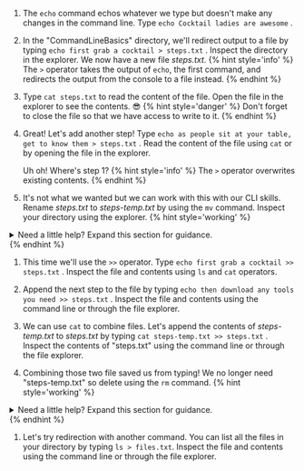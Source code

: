 1. The `echo` command echos whatever we type but doesn't make any changes in the command line. Type `echo Cocktail ladies are awesome` <i class="fa fa-share fa-rotate-180"></i>.

1. In the "CommandLineBasics" directory, we'll redirect output to a file by typing `echo first grab a cocktail > steps.txt` <i class="fa fa-share fa-rotate-180"></i>. Inspect the directory in the explorer. We now have a new file _steps.txt_.
      {% hint style='info' %}
The `>` operator takes the output of `echo`, the first command, and redirects the output from the console to a file instead.
      {% endhint %}

1. Type `cat steps.txt` <i class="fa fa-share fa-rotate-180"></i> to read the content of the file. Open the file in the explorer to see the contents. 😎
      {% hint style='danger' %}
Don't forget to close the file so that we have access to write to it.
      {% endhint %}

1. Great! Let's add another step! Type `echo as people sit at your table, get to know them > steps.txt` <i class="fa fa-share fa-rotate-180"></i>. Read the content of the file using `cat` or by opening the file in the explorer. 

   Uh oh! Where's step 1?
      {% hint style='info' %}
The `>` operator overwrites existing contents.
      {% endhint %}

1. It's not what we wanted but we can work with this with our CLI skills. Rename _steps.txt_ to _steps-temp.txt_ by using the `mv` command. Inspect your directory using the explorer. 
   {% hint style='working' %}
<details>
<summary>
Need a little help? Expand this section for guidance. 
</summary>
Type <code>mv steps.txt steps-temp.txt</code> <i class="fa fa-share fa-rotate-180"></i>.
</details>
   {% endhint %}

1. This time we'll use the `>>` operator. Type `echo first grab a cocktail >> steps.txt` <i class="fa fa-share fa-rotate-180"></i>. Inspect the file and contents using `ls` and `cat` operators.

1. Append the next step to the file by typing `echo then download any tools you need >> steps.txt` <i class="fa fa-share fa-rotate-180"></i>. Inspect the file and contents using the command line or through the file explorer.

1. We can use `cat` to combine files. Let's append the contents of _steps-temp.txt_ to _steps.txt_ by typing `cat steps-temp.txt >> steps.txt` <i class="fa fa-share fa-rotate-180"></i>. Inspect the contents of "steps.txt" using the command line or through the file explorer.

1. Combining those two file saved us from typing! We no longer need "steps-temp.txt" so delete using the `rm` command. 
   {% hint style='working' %}
<details>
<summary>
Need a little help? Expand this section for guidance. 
</summary>
Type <code>rm steps-temp.txt</code> <i class="fa fa-share fa-rotate-180"></i>.
</details>
   {% endhint %}

1. Let's try redirection with another command. You can list all the files in your directory by typing `ls > files.txt`. Inspect the file and contents using the command line or through the file explorer.
